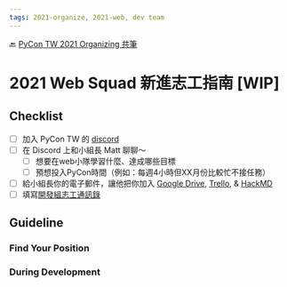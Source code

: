 ```yaml
---
tags: 2021-organize, 2021-web, dev team
---
```


🔙 [PyCon TW 2021 Organizing 共筆](/Wb9vQrfJQk-5tPoPR23hwA)

# 2021 Web Squad 新進志工指南 [WIP]

## Checklist

- [ ] 加入 PyCon TW 的 [discord](https://discord.gg/YRFjeqEEtj)
- [ ] 在 Discord 上和小組長 Matt 聊聊～
  - [ ] 想要在web小隊學習什麼、達成哪些目標
  - [ ] 預想投入PyCon時間（例如：每週4小時但XX月份比較忙不接任務）
- [ ] 給小組長你的電子郵件，讓他把你加入 [Google Drive](https://drive.google.com/drive/folders/1IGVQWxOrF9f_1HAAG6p0un-Z2mYIUeqb), [Trello](https://trello.com/b/JCt5GqHH/web-squad), & [HackMD](https://hackmd.io/team/pycontw?nav=overview)
- [ ] 填寫[開發組志工通訊錄](https://docs.google.com/spreadsheets/d/19uZnyrcSgW78LB0MnRjZv5ab_0UIzm524cBIN0kjfOU/edit?usp=sharing)

## Guideline

### Find Your Position

### During Development



